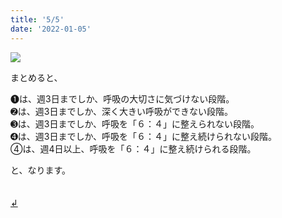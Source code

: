 ```yaml
---
title: '5/5'
date: '2022-01-05'
---
```

![](/images/a_05.jpg)

まとめると、

➊は、週3日までしか、呼吸の大切さに気づけない段階。  
➋は、週3日までしか、深く大きい呼吸ができない段階。  
➌は、週3日までしか、呼吸を「６：４」に整えられない段階。  
➍は、週3日までしか、呼吸を「６：４」に整え続けられない段階。  
④は、週4日以上、呼吸を「６：４」に整え続けられる段階。  

と、なります。

　  
[ ↲ ](https://01234567890.thebase.in/about)
